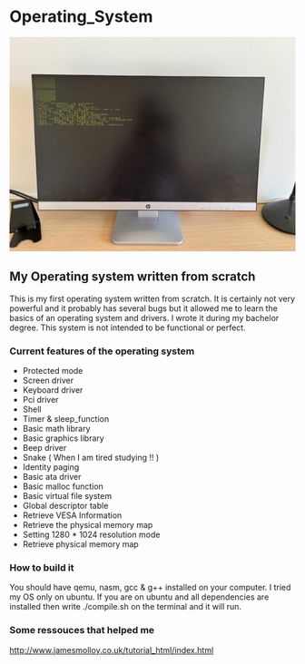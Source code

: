 # Operating_System


![alt text](example.jpeg)

## My Operating system written from scratch

This is my first operating system written from scratch. It is certainly not very powerful and it probably has several bugs but it allowed me to learn the basics of an operating system and drivers. I wrote it during my bachelor degree. This system is not intended to be functional or perfect. 

### Current features of the operating system 

* Protected mode
* Screen driver 
* Keyboard driver
* Pci driver
* Shell
* Timer & sleep_function
* Basic math library
* Basic graphics library
* Beep driver
* Snake ( When I am tired studying !! )
* Identity paging
* Basic ata driver
* Basic malloc function
* Basic virtual file system
* Global descriptor table 
* Retrieve VESA Information
* Retrieve the physical memory map
* Setting 1280 * 1024 resolution mode
* Retrieve physical memory map


### How to build it

You should have qemu, nasm, gcc & g++ installed on your computer. I tried my OS only on ubuntu. If you are on ubuntu and all dependencies are installed then write ./compile.sh on the terminal and it will run.

### Some ressouces that helped me 

http://www.jamesmolloy.co.uk/tutorial_html/index.html
